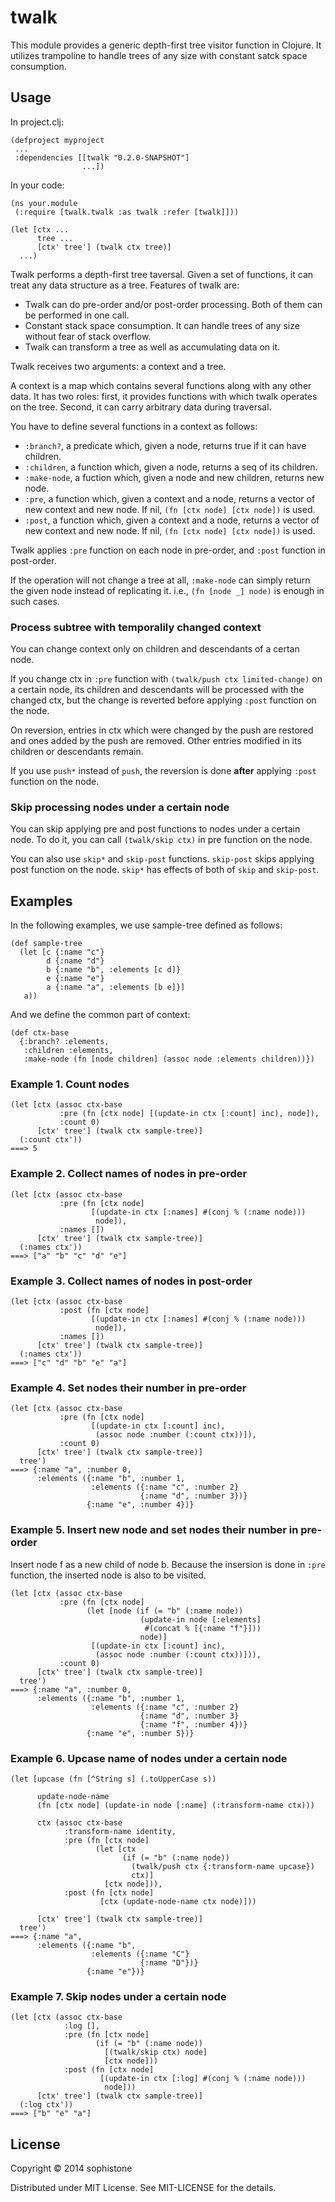 # twalk

This module provides a generic depth-first tree visitor function in Clojure.
It utilizes trampoline to handle trees of any size with constant satck space consumption.

## Usage

In project.clj:

    (defproject myproject
     ...
     :dependencies [[twalk "0.2.0-SNAPSHOT"]
                    ...])
					
In your code:

    (ns your.module
     (:require [twalk.twalk :as twalk :refer [twalk]]))
    
    (let [ctx ...
          tree ...
          [ctx' tree'] (twalk ctx tree)]
      ...)

Twalk performs a depth-first tree taversal.
Given a set of functions, it can treat any data structure as a tree.
Features of twalk are:

 * Twalk can do pre-order and/or post-order processing.  Both of them can be performed in one call.
 * Constant stack space consumption.  It can handle trees of any size without fear of stack overflow.
 * Twalk can transform a tree as well as accumulating data on it.

Twalk receives two arguments: a context and a tree.

A context is a map which contains several functions along with any other data.
It has two roles:
first, it provides functions with which twalk operates on the tree.
Second, it can carry arbitrary data during traversal.

You have to define several functions in a context as follows:

 * `:branch?`, a predicate which, given a node, returns true if it can have children.
 * `:children`, a function which, given a node, returns a seq of its children.
 * `:make-node`, a fuction which, given a node and new children, returns new node.
 * `:pre`, a function which, given a context and a node, returns a vector of new context and new node. If nil, `(fn [ctx node] [ctx node])` is used.
 * `:post`, a function which, given a context and a node, returns a vector of new context and new node. If nil, `(fn [ctx node] [ctx node])` is used.

Twalk applies `:pre` function on each node in pre-order, and `:post` function in post-order.

If the operation will not change a tree at all, `:make-node` can simply return the given node instead of replicating it. i.e., `(fn [node _] node)` is enough in such cases.

### Process subtree with temporalily changed context

You can change context only on children and descendants of a certan node.

If you change ctx in `:pre` function with `(twalk/push ctx limited-change)`
on a certain node, its children and descendants will be processed with
the changed ctx, but the change is reverted before applying `:post` function
on the node.

On reversion, entries in ctx which were changed by the push are restored
and ones added by the push are removed.  Other entries modified in
its children or descendants remain.

If you use `push*` instead of `push`, the reversion is done **after**
applying `:post` function on the node.

### Skip processing nodes under a certain node

You can skip applying pre and post functions to nodes under a certain node.
To do it, you can call `(twalk/skip ctx)` in pre function on the node.

You can also use `skip*` and `skip-post` functions.
`skip-post` skips applying post function on the node.
`skip*` has effects of both of `skip` and `skip-post`.

## Examples

In the following examples, we use sample-tree defined as follows:

    (def sample-tree
	  (let [c {:name "c"}
	        d {:name "d"}
			b {:name "b", :elements [c d]}
			e {:name "e"}
			a {:name "a", :elements [b e]}]
	   a))

And we define the common part of context:

    (def ctx-base
	  {:branch? :elements,
	   :children :elements,
	   :make-node (fn [node children] (assoc node :elements children))})

### Example 1. Count nodes

    (let [ctx (assoc ctx-base
               :pre (fn [ctx node] [(update-in ctx [:count] inc), node]),
               :count 0)
          [ctx' tree'] (twalk ctx sample-tree)]
      (:count ctx'))
    ===> 5

### Example 2. Collect names of nodes in pre-order

    (let [ctx (assoc ctx-base
               :pre (fn [ctx node]
                      [(update-in ctx [:names] #(conj % (:name node)))
                       node]),
               :names [])
          [ctx' tree'] (twalk ctx sample-tree)]
      (:names ctx'))
    ===> ["a" "b" "c" "d" "e"]

### Example 3. Collect names of nodes in post-order

    (let [ctx (assoc ctx-base
               :post (fn [ctx node]
                      [(update-in ctx [:names] #(conj % (:name node)))
                       node]),
               :names [])
          [ctx' tree'] (twalk ctx sample-tree)]
      (:names ctx'))
    ===> ["c" "d" "b" "e" "a"]

### Example 4. Set nodes their number in pre-order

    (let [ctx (assoc ctx-base
               :pre (fn [ctx node]
                      [(update-in ctx [:count] inc),
					   (assoc node :number (:count ctx))]),
               :count 0)
          [ctx' tree'] (twalk ctx sample-tree)]
      tree')
    ===> {:name "a", :number 0,
	      :elements ({:name "b", :number 1,
		              :elements ({:name "c", :number 2}
					             {:name "d", :number 3})}
					 {:name "e", :number 4})}

### Example 5. Insert new node and set nodes their number in pre-order

Insert node f as a new child of node b.
Because the insersion is done in `:pre` function,
the inserted node is also to be visited.

    (let [ctx (assoc ctx-base
               :pre (fn [ctx node]
			         (let [node (if (= "b" (:name node))
					             (update-in node [:elements]
								  #(concat % [{:name "f"}]))
								 node)]
                      [(update-in ctx [:count] inc),
					   (assoc node :number (:count ctx))])),
               :count 0)
          [ctx' tree'] (twalk ctx sample-tree)]
      tree')
    ===> {:name "a", :number 0,
	      :elements ({:name "b", :number 1,
		              :elements ({:name "c", :number 2}
					             {:name "d", :number 3}
					             {:name "f", :number 4})}
					 {:name "e", :number 5})}

### Example 6. Upcase name of nodes under a certain node

    (let [upcase (fn [^String s] (.toUpperCase s))

          update-node-name
          (fn [ctx node] (update-in node [:name] (:transform-name ctx)))

          ctx (assoc ctx-base
                :transform-name identity,
                :pre (fn [ctx node]
                       (let [ctx
                             (if (= "b" (:name node))
                               (twalk/push ctx {:transform-name upcase})
                               ctx)]
                         [ctx node])),
                :post (fn [ctx node]
                        [ctx (update-node-name ctx node)]))

          [ctx' tree'] (twalk ctx sample-tree)]
      tree')
    ===> {:name "a",
	      :elements ({:name "b",
		              :elements ({:name "C"}
					             {:name "D"})}
					 {:name "e"})}

### Example 7. Skip nodes under a certain node

    (let [ctx (assoc ctx-base
                :log [],
                :pre (fn [ctx node]
                       (if (= "b" (:name node)) 
                         [(twalk/skip ctx) node]
                         [ctx node]))
                :post (fn [ctx node]
                        [(update-in ctx [:log] #(conj % (:name node)))
                         node]))
          [ctx' tree'] (twalk ctx sample-tree)]
      (:log ctx'))
    ===> ["b" "e" "a"]

## License

Copyright © 2014 sophistone

Distributed under MIT License.  See MIT-LICENSE for the details.
